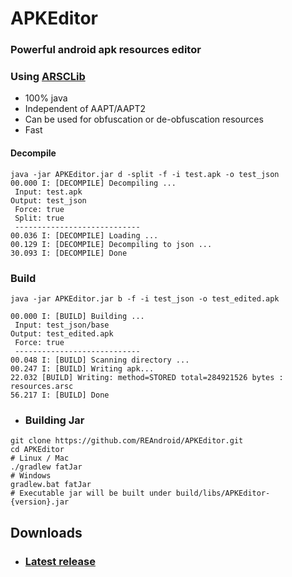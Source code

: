 # APKEditor
### Powerful android apk resources editor
### Using [ARSCLib](https://github.com/REAndroid/ARSCLib)
* 100% java
* Independent of AAPT/AAPT2
* Can be used for obfuscation or de-obfuscation resources
* Fast

#### Decompile
```
java -jar APKEditor.jar d -split -f -i test.apk -o test_json
00.000 I: [DECOMPILE] Decompiling ...
 Input: test.apk
Output: test_json
 Force: true
 Split: true
 ---------------------------- 
00.036 I: [DECOMPILE] Loading ...
00.129 I: [DECOMPILE] Decompiling to json ...
30.093 I: [DECOMPILE] Done
```
### Build
```
java -jar APKEditor.jar b -f -i test_json -o test_edited.apk

00.000 I: [BUILD] Building ...
 Input: test_json/base
Output: test_edited.apk
 Force: true
 ---------------------------- 
00.048 I: [BUILD] Scanning directory ...
00.247 I: [BUILD] Writing apk...
22.032 [BUILD] Writing: method=STORED total=284921526 bytes : resources.arsc              
56.217 I: [BUILD] Done
```
* ### Building Jar
```console
git clone https://github.com/REAndroid/APKEditor.git
cd APKEditor
# Linux / Mac
./gradlew fatJar
# Windows
gradlew.bat fatJar
# Executable jar will be built under build/libs/APKEditor-{version}.jar
```
## Downloads
* ### [Latest release](https://github.com/REAndroid/APKEditor/releases/latest)